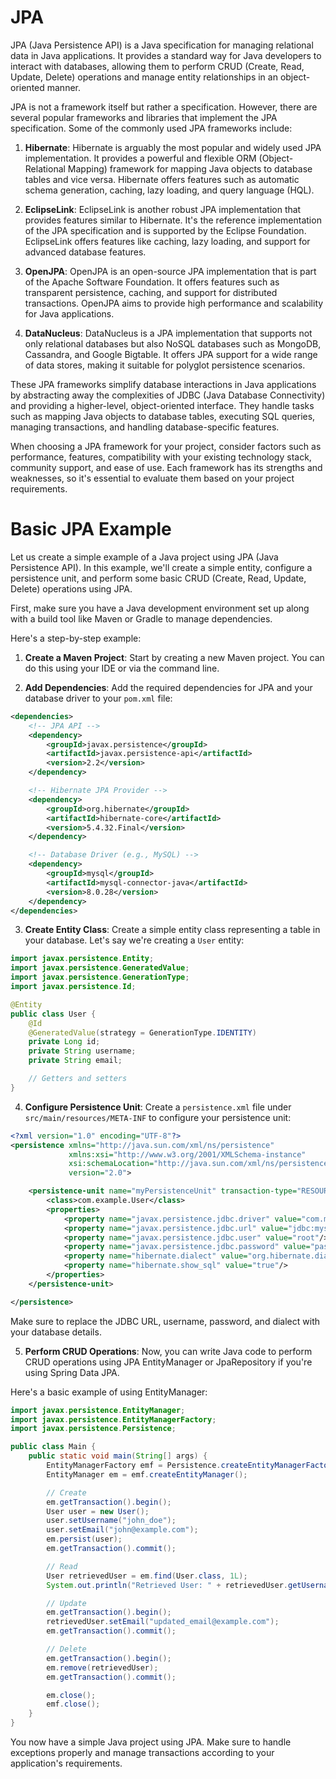 # JPA

JPA (Java Persistence API) is a Java specification for managing relational data in Java applications. It provides a standard way for Java developers to interact with databases, allowing them to perform CRUD (Create, Read, Update, Delete) operations and manage entity relationships in an object-oriented manner.

JPA is not a framework itself but rather a specification. However, there are several popular frameworks and libraries that implement the JPA specification. Some of the commonly used JPA frameworks include:

1. **Hibernate**: Hibernate is arguably the most popular and widely used JPA implementation. It provides a powerful and flexible ORM (Object-Relational Mapping) framework for mapping Java objects to database tables and vice versa. Hibernate offers features such as automatic schema generation, caching, lazy loading, and query language (HQL).

2. **EclipseLink**: EclipseLink is another robust JPA implementation that provides features similar to Hibernate. It's the reference implementation of the JPA specification and is supported by the Eclipse Foundation. EclipseLink offers features like caching, lazy loading, and support for advanced database features.

3. **OpenJPA**: OpenJPA is an open-source JPA implementation that is part of the Apache Software Foundation. It offers features such as transparent persistence, caching, and support for distributed transactions. OpenJPA aims to provide high performance and scalability for Java applications.

4. **DataNucleus**: DataNucleus is a JPA implementation that supports not only relational databases but also NoSQL databases such as MongoDB, Cassandra, and Google Bigtable. It offers JPA support for a wide range of data stores, making it suitable for polyglot persistence scenarios.

These JPA frameworks simplify database interactions in Java applications by abstracting away the complexities of JDBC (Java Database Connectivity) and providing a higher-level, object-oriented interface. They handle tasks such as mapping Java objects to database tables, executing SQL queries, managing transactions, and handling database-specific features.

When choosing a JPA framework for your project, consider factors such as performance, features, compatibility with your existing technology stack, community support, and ease of use. Each framework has its strengths and weaknesses, so it's essential to evaluate them based on your project requirements.

# Basic JPA Example

Let us create  a simple example of a Java project using JPA (Java Persistence API). In this example, we'll create a simple entity, configure a persistence unit, and perform some basic CRUD (Create, Read, Update, Delete) operations using JPA.

First, make sure you have a Java development environment set up along with a build tool like Maven or Gradle to manage dependencies.

Here's a step-by-step example:

1. **Create a Maven Project**: Start by creating a new Maven project. You can do this using your IDE or via the command line.

2. **Add Dependencies**: Add the required dependencies for JPA and your database driver to your `pom.xml` file:

```xml
<dependencies>
    <!-- JPA API -->
    <dependency>
        <groupId>javax.persistence</groupId>
        <artifactId>javax.persistence-api</artifactId>
        <version>2.2</version>
    </dependency>

    <!-- Hibernate JPA Provider -->
    <dependency>
        <groupId>org.hibernate</groupId>
        <artifactId>hibernate-core</artifactId>
        <version>5.4.32.Final</version>
    </dependency>

    <!-- Database Driver (e.g., MySQL) -->
    <dependency>
        <groupId>mysql</groupId>
        <artifactId>mysql-connector-java</artifactId>
        <version>8.0.28</version>
    </dependency>
</dependencies>
```

3. **Create Entity Class**: Create a simple entity class representing a table in your database. Let's say we're creating a `User` entity:

```java
import javax.persistence.Entity;
import javax.persistence.GeneratedValue;
import javax.persistence.GenerationType;
import javax.persistence.Id;

@Entity
public class User {
    @Id
    @GeneratedValue(strategy = GenerationType.IDENTITY)
    private Long id;
    private String username;
    private String email;

    // Getters and setters
}
```

4. **Configure Persistence Unit**: Create a `persistence.xml` file under `src/main/resources/META-INF` to configure your persistence unit:

```xml
<?xml version="1.0" encoding="UTF-8"?>
<persistence xmlns="http://java.sun.com/xml/ns/persistence"
             xmlns:xsi="http://www.w3.org/2001/XMLSchema-instance"
             xsi:schemaLocation="http://java.sun.com/xml/ns/persistence http://java.sun.com/xml/ns/persistence/persistence_2_0.xsd"
             version="2.0">

    <persistence-unit name="myPersistenceUnit" transaction-type="RESOURCE_LOCAL">
        <class>com.example.User</class>
        <properties>
            <property name="javax.persistence.jdbc.driver" value="com.mysql.cj.jdbc.Driver"/>
            <property name="javax.persistence.jdbc.url" value="jdbc:mysql://localhost:3306/mydatabase"/>
            <property name="javax.persistence.jdbc.user" value="root"/>
            <property name="javax.persistence.jdbc.password" value="password"/>
            <property name="hibernate.dialect" value="org.hibernate.dialect.MySQLDialect"/>
            <property name="hibernate.show_sql" value="true"/>
        </properties>
    </persistence-unit>

</persistence>
```

Make sure to replace the JDBC URL, username, password, and dialect with your database details.

5. **Perform CRUD Operations**: Now, you can write Java code to perform CRUD operations using JPA EntityManager or JpaRepository if you're using Spring Data JPA.

Here's a basic example of using EntityManager:

```java
import javax.persistence.EntityManager;
import javax.persistence.EntityManagerFactory;
import javax.persistence.Persistence;

public class Main {
    public static void main(String[] args) {
        EntityManagerFactory emf = Persistence.createEntityManagerFactory("myPersistenceUnit");
        EntityManager em = emf.createEntityManager();

        // Create
        em.getTransaction().begin();
        User user = new User();
        user.setUsername("john_doe");
        user.setEmail("john@example.com");
        em.persist(user);
        em.getTransaction().commit();

        // Read
        User retrievedUser = em.find(User.class, 1L);
        System.out.println("Retrieved User: " + retrievedUser.getUsername() + ", " + retrievedUser.getEmail());

        // Update
        em.getTransaction().begin();
        retrievedUser.setEmail("updated_email@example.com");
        em.getTransaction().commit();

        // Delete
        em.getTransaction().begin();
        em.remove(retrievedUser);
        em.getTransaction().commit();

        em.close();
        emf.close();
    }
}
```

You now have a simple Java project using JPA. Make sure to handle exceptions properly and manage transactions according to your application's requirements.